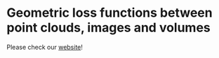 # Geometric loss functions between point clouds, images and volumes

Please check our [website](https://www.kernel-operations.io/geomloss)!
